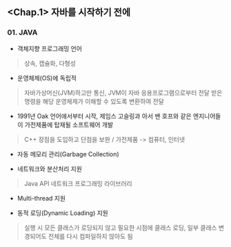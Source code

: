 ## <Chap.1> 자바를 시작하기 전에
### 01. JAVA
* 객체지향 프로그래밍 언어
> 상속, 캡슐화, 다형성
  
* 운영체제(OS)에 독립적
> 자바가상머신(JVM)하고만 통신, JVM이 자바 응용프로그램으로부터 전달 받은 명령을 해당 운영체제가 이해할 수 있도록 변환하여 전달
  
* 1991년 Oak 언어에서부터 시작, 제임스 고슬링과 아서 밴 호프와 같은 엔지니어들이 가전제품에 탑재될 소프트웨어 개발
> C++ 장점을 도입하고 단점을 보완 / 가전제품 -> 컴퓨터, 인터넷

* 자동 메모리 관리(Garbage Collection)

* 네트워크와 분산처리 지원
> Java API 네트워크 프로그래밍 라이브러리

* Multi-thread 지원

* 동적 로딩(Dynamic Loading) 지원
> 실행 시 모든 클래스가 로딩되지 않고 필요한 시점에 클래스 로딩, 일부 클래스 변경되어도 전체를 다시 컴파일하지 않아도 됨
